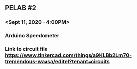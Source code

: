 ## PELAB #2
### <King Dave Palermo>
### <Sept 11, 2020 - 4:00PM>
### Arduino Speedometer

### Link to circuit file <https://www.tinkercad.com/things/a9KLBb2Lm70-tremendous-waasa/editel?tenant=circuits>